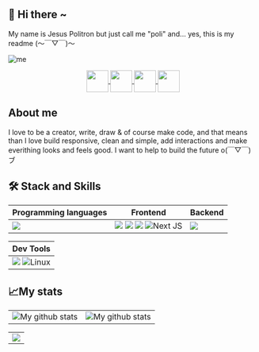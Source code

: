 ## 👋 Hi there ~
My name is Jesus Politron but just call me "poli" and... yes, this is my readme (～￣▽￣)～

![me](https://i.ibb.co/31fDqmm/github.png)

<p align="center">
 <a href="https://twitter.com/polipop_art" >
    <img align="center" src="https://cdn-icons-png.flaticon.com/512/2111/2111580.png" height="44px"  />
 </a>
 <a href="https://www.instagram.com/polipop_art/" >
    <img align="center" src="https://cdn-icons-png.flaticon.com/512/2111/2111336.png" height="44px"  />
 </a>
 <a href="https://www.linkedin.com/in/jesus-politron/" >
    <img align="center" src="https://cdn-icons-png.flaticon.com/512/2111/2111368.png" height="44px"  />
 </a>
 <a href="https://github.com/polipop-code" >
    <img align="center" src="https://cdn-icons-png.flaticon.com/512/2111/2111292.png" height="44px"  />
 </a>
</p>

## About me
I love to be a creator, write, draw & of course make code, and that means than I love
build responsive, clean and simple, add interactions and make everithing looks and feels good.
I want to help to build the future o(￣▽￣)ブ


## 🛠 Stack and Skills
|Programming languages|Frontend|Backend|
|---|---|---|
|<img src="https://img.shields.io/badge/JavaScript-323330?style=for-the-badge&logo=javascript&logoColor=F7DF1E"/> | <img src="https://img.shields.io/badge/HTML5-E34F26?style=for-the-badge&logo=html5&logoColor=white"/> <img src="https://img.shields.io/badge/CSS3-1572B6?style=for-the-badge&logo=css3&logoColor=white"/> <img src="https://img.shields.io/badge/React-20232A?style=for-the-badge&logo=react&logoColor=61DAFB" /> ![Next JS](https://img.shields.io/badge/Next-black?style=for-the-badge&logo=next.js&logoColor=white) | <img src="https://img.shields.io/badge/Node.js-339933?style=for-the-badge&logo=nodedotjs&logoColor=white" />|

|Dev Tools|
|---|
<img src="https://img.shields.io/badge/GIT-E44C30?style=for-the-badge&logo=git&logoColor=white"/> ![Linux](https://img.shields.io/badge/Linux-FCC624?style=for-the-badge&logo=linux&logoColor=black)|

## 📈My stats
|||
|---|---|
|<img align="center" src="https://github-readme-streak-stats.herokuapp.com?user=polipop-code&theme=default&hide_border=true&date_format=M%20j%5B%2C%20Y%5D" alt="My github stats" /> | <img align="center" src="https://github-readme-stats.vercel.app/api?username=polipop-code&show_icons=true&include_all_commits=true&theme=default&hide_border=true" alt="My github stats" />|

||
|---|
<img align="center" src="https://github-readme-stats.vercel.app/api/top-langs/?username=polipop-code&layout=compact&default=vue&hide_border=true" />|
